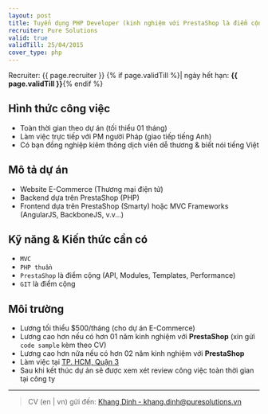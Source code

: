 ```yaml
---
layout: post
title: Tuyển dụng PHP Developer (kinh nghiệm với PrestaShop là điểm cộng)
recruiter: Pure Solutions
valid: true
validTill: 25/04/2015
cover_type: php
---
```


<p class="message">
	Recruiter: {{ page.recruiter }} {% if page.validTill %}| ngày hết hạn: <strong>{{ page.validTill }}</strong>{% endif %}
</p>

## Hình thức công việc
- Toàn thời gian theo dự án (tối thiểu 01 tháng)
- Làm việc trực tiếp với PM người Pháp (giao tiếp tiếng Anh)
- Có bạn đồng nghiệp kiêm thông dịch viên dễ thương & biết nói tiếng Việt

## Mô tả dự án
- Website E-Commerce (Thương mại điện tử)
- Backend dựa trên PrestaShop (PHP)
- Frontend dựa trên PrestaShop (Smarty) hoặc MVC Frameworks (AngularJS, BackboneJS, v.v...)

## Kỹ năng & Kiến thức cần có
- `MVC`
- `PHP thuần`
- `PrestaShop` là điểm cộng (API, Modules, Templates, Performance)
- `GIT` là điểm cộng

## Môi trường
- Lương tối thiểu $500/tháng (cho dự án E-Commerce)
- Lương cao hơn nếu có hơn 01 năm kinh nghiệm với **PrestaShop** (xin gửi `code sample` kèm theo CV)
- Lương cao hơn nữa nếu có hơn 02 năm kinh nghiệm với **PrestaShop**
- Làm việc tại [TP. HCM, Quận 3](http://www.worksaigon.com/)
- Sau khi kết thúc dự án sẽ được xem xét review công việc toàn thời gian tại công ty

---

> CV (en \| vn) gửi đến: [Khang Dinh - khang.dinh@puresolutions.vn](mailto:khang.dinh@puresolutions.vn)

